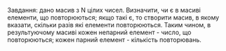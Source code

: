 Завдання: дано масив з N цілих чисел. Визначити, чи є в масиві елементи, що повторюються; якщо такі є, то створити масив, в якому вказати, скільки разів які елементи повторюються. Таким чином, в результуючому масиві кожен непарний елемент - число, що повторюються; кожен парний елемент - кількість повторювань.
